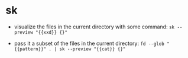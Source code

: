 # sk

- visualize the files in the current directory with some command:
`sk --preview "{{xxd}} {}"`

- pass it a subset of the files in the current directory:
`fd --glob "{{pattern}}" . | sk --preview "{{cat}} {}"`

